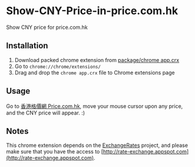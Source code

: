 Show-CNY-Price-in-price.com.hk
==============================

Show CNY price for price.com.hk


Installation
------------

1. Download packed chrome extension from [package/chrome app.crx](https://github.com/hyacinth/Show-CNY-Price-in-price.com.hk/tree/master/package)
2. Go to `chrome://chrome/extensions/`
3. Drag and drop the `chrome app.crx` file to Chrome extensions page

Usage
-----

Go to [香港格價網 Price.com.hk](http://www.price.com.hk/), move your mouse cursor upon any price, and the CNY price will appear. :)

Notes
-----

This chrome extension depends on the [ExchangeRates](https://github.com/hyacinth/ExchangeRates) project, and please make sure that you have the access to [http://rate-exchange.appspot.com](http://rate-exchange.appspot.com).